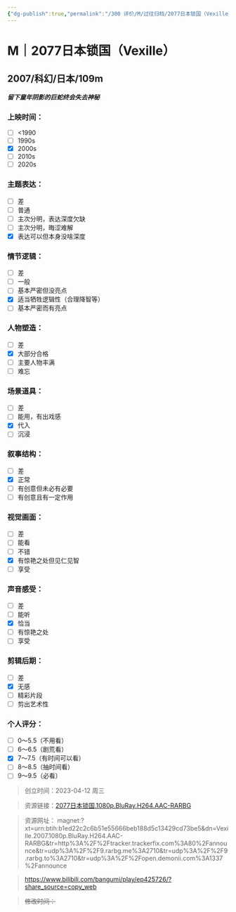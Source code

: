 ```yaml
---
{"dg-publish":true,"permalink":"/300 评价/M/过往归档/2077日本锁国（Vexille）/","title":"2077日本锁国（Vexille）","tags":["M","科幻","动画"],"created":"2023-04-12T10:35:41.000+08:00","updated":"2024-01-12T12:01:06.312+08:00"}
---
```



# M｜2077日本锁国（Vexille）
## 2007/科幻/日本/109m
***留下童年阴影的巨蛇终会失去神秘***
### 上映时间：
- [ ] <1990
- [ ] 1990s
- [x] 2000s
- [ ] 2010s
- [ ] 2020s
### 主题表达：
- [ ] 差
- [ ] 普通
- [ ] 主次分明，表达深度欠缺
- [ ] 主次分明，晦涩难解
- [x] 表达可以但本身没啥深度
### 情节逻辑：
- [ ] 差
- [ ] 一般
- [ ] 基本严密但没亮点
- [x] 适当牺牲逻辑性（合理降智等）
- [ ] 基本严密而有亮点
### 人物塑造：
- [ ] 差
- [x] 大部分合格
- [ ] 主要人物丰满
- [ ] 难忘
### 场景道具：
- [ ] 差
- [ ] 能用，有出戏感
- [x] 代入
- [ ] 沉浸
### 叙事结构：
- [ ] 差
- [x] 正常
- [ ] 有创意但未必有必要
- [ ] 有创意且有一定作用
### 视觉画面：
- [ ] 差
- [ ] 能看
- [ ] 不错
- [x] 有惊艳之处但见仁见智
- [ ] 享受
### 声音感受：
- [ ] 差
- [ ] 能听
- [x] 恰当
- [ ] 有惊艳之处
- [ ] 享受
### 剪辑后期：
- [ ] 差
- [x] 无感
- [ ] 精彩片段
- [ ] 剪出艺术性
### 个人评分：
- [ ] 0～5.5（不用看）
- [ ] 6～6.5（剧荒看）
- [x] 7～7.5（有时间可以看）
- [ ] 8～8.5（抽时间看）
- [ ] 9～9.5（必看）

>创立时间：2023-04-12 周三

>资源链接：[2077日本锁国.1080p.BluRay.H264.AAC-RARBG](magnet:?xt=urn:btih:b1ed22c2c6b51e55666beb188d5c13429cd73be5&dn=Vexille.2007.1080p.BluRay.H264.AAC-RARBG&tr=http%3A%2F%2Ftracker.trackerfix.com%3A80%2Fannounce&tr=udp%3A%2F%2F9.rarbg.me%3A2710&tr=udp%3A%2F%2F9.rarbg.to%3A2710&tr=udp%3A%2F%2Fopen.demonii.com%3A1337%2Fannounce)

>资源网址：
>magnet:?xt=urn:btih:b1ed22c2c6b51e55666beb188d5c13429cd73be5&dn=Vexille.2007.1080p.BluRay.H264.AAC-RARBG&tr=http%3A%2F%2Ftracker.trackerfix.com%3A80%2Fannounce&tr=udp%3A%2F%2F9.rarbg.me%3A2710&tr=udp%3A%2F%2F9.rarbg.to%3A2710&tr=udp%3A%2F%2Fopen.demonii.com%3A1337%2Fannounce

>https://www.bilibili.com/bangumi/play/ep425726/?share_source=copy_web

>~~修改时间：~~



